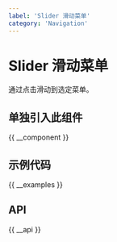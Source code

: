 ```yaml
---
label: 'Slider 滑动菜单'
category: 'Navigation'
---
```


# Slider 滑动菜单

通过点击滑动到选定菜单。

## 单独引入此组件

{{ __component }}

## 示例代码

{{ __examples }}

## API

{{ __api }}
